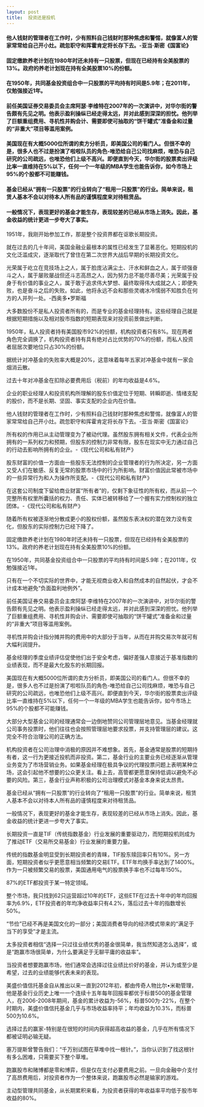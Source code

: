 ```yaml
---
layout: post
title:  投资还是投机
---
```

#### 他人钱财的管理者在工作时，少有照料自己钱财时那种焦虑和警惕，就像富人的管家常常给自己开小灶。疏忽职守和挥霍肯定将长存下去。-亚当·斯密《国富论》
#### 固定缴款养老计划在1980年时还未持有一只股票，但现在已经持有全美股票的13%。政府的养老计划现在持有全美股票10%的份额。
#### 在1950年，共同基金投资组合中一只股票的平均持有时间是5.9年；在2011年，仅勉强接近1年。
#### 前任美国证券交易委员会主席阿瑟·李维特在2007年的一次演讲中，对华尔街的警告颇有先见之明。他表示盈利操纵已经走得太远，并对此感到深深的担忧。他列举了巨额重组费用、寻机性并购会计、需要即使可抽取的“饼干罐式”准备金和过量的“非重大”项目等滥用案例。
#### 美国现在有大概5000位所谓的卖方分析员，即美国公司的看门人。但很不幸的是，很多人也不过是扮演了啦啦队员的角色-唯恐给自己公司找麻烦，唯恐与自己研究的公司疏远，也唯恐他们上级不高兴。即便直到今天，华尔街的股票卖出评级比率一直维持在5%以下，任何一个一年级的MBA学生也能告诉你，如今市场上95%的个股都不可能赚钱。
#### 基金已经从“拥有一只股票”的行业转向了“租用一只股票”的行业。简单来说，租赁人基本不会以对待本人所有品的谨慎程度来对待租赁品。
#### 一般情况下，表现更好的基金才能生存，表现较差的已经从市场上消失。因此，基金收益的统计更进一步夸大了事实。
<!-- more -->
1951年，我刚开始参加工作，那是整个投资界都在讴歌长期投资。

就在过去的几十年间，美国金融业最根本的属性已经发生了显著恶化。短期投机的文化泛滥成灾，逐渐取代了曾住在第二次世界大战后早期的长期投资文化。

光荣属于屹立在竞技场上之人，属于脸庞沾满尘土、汗水和鲜血之人，属于顽强奋斗之人，属于屡败屡战但还斗志高昂之人，因为努力总不能尽善尽美；光荣属于投身于有价值的事业之人，属于敢于追求伟大梦想、最终取得伟大成就之人；即便失败，也是奋斗之后的失败。如此，他将永远不会和那些灵魂冰冷懦弱不知胜负在何方的人并列一处。-西奥多•罗斯福

大多数股份不是私人投资者所有的，而是专业的基金经理持有。这些经理自己就是根据短期措施以及相对股市指数的短期表现来对投资前景做出判断。

1950年，私人投资者持有美国股市92%的份额，机构投资者只有8%。现在两者角色完全调换了，机构投资者持有具有绝对占比优势的70%的份额，而私人投资者屈居次要地位只占30%的份额。

据统计对冲基金的失败率大概是20%，这意味着每年五家对冲基金中就有一家会烟消云散。

过去十年对冲基金在扣除必要费用后（税前）的年均收益是4.6%。

企业的职业经理人和投资机构所理解的股东价值定位于短期、转瞬即逝、情绪支配的股价，而不是长期、坚固、事实支配的企业内在价值。

他人钱财的管理者在工作时，少有照料自己钱财时那种焦虑和警惕，就像富人的管家常常给自己开小灶。疏忽职守和挥霍肯定将长存下去。-亚当·斯密《国富论》

所有权的作用已从主动管理变为了被动代理。虽然股东拥有相关文件，代表企业所拥有的一系列权力和预期，但股东的控制力非常有限，股东在现实中无力通过自己的行动去影响所拥有的企业。-《现代公司和私有财产》

股东财富的价值一方面由一些股东无法控制的企业管理者的行为所决定，另一方面又受人们在敏感、反复无常的股票市场中的行为所影响。财富价值因此常被市场中的一些异常行为和人为操作所支配。-《现代公司和私有财产》

在这套公司制度下留给商业财富“所有者”的，仅剩下象征性的所有权，而从前一个完整所有权里所囊括的权力、责任、实体已被转移给了一个握有实力控制权的独立团体。-《现代公司和私有财产》

随着所有权被逐渐地分散成更小的股权份额，虽然股东表决权的潜在效力没有变化，但股东的实际控制力已经下降了。

固定缴款养老计划在1980年时还未持有一只股票，但现在已经持有全美股票的13%。政府的养老计划现在持有全美股票10%的份额。

在1950年，共同基金投资组合中一只股票的平均持有时间是5.9年；在2011年，仅勉强接近1年。

只有在一个不切实际的世界中，才能无视商业收入和自然成本的自然起伏，才会不计成本地避免“负面盈利地例外”。

前任美国证券交易委员会主席阿瑟·李维特在2007年的一次演讲中，对华尔街的警告颇有先见之明。他表示盈利操纵已经走得太远，并对此感到深深的担忧。他列举了巨额重组费用、寻机性并购会计、需要即使可抽取的“饼干罐式”准备金和过量的“非重大”项目等滥用案例。

寻机性并购会计指分摊并购的费用中的大部分于当年，从而在并购交易次年就可有大幅利润提升。

基金经理的季度业绩评估促使他们出于安全考虑，偏好差强人意接近于基准指数的业绩表现，而不是最大化股东的长期回报。

美国现在有大概5000位所谓的卖方分析员，即美国公司的看门人。但很不幸的是，很多人也不过是扮演了啦啦队员的角色-唯恐给自己公司找麻烦，唯恐与自己研究的公司疏远，也唯恐他们上级不高兴。即便直到今天，华尔街的股票卖出评级比率一直维持在5%以下，任何一个一年级的MBA学生也能告诉你，如今市场上95%的个股都不可能赚钱。

大部分大型基金公司的经理通常会一边倒地赞同公司管理层地意见。当基金经理就公司事务投票时，他们往往也会按照管理层地要求投票，并支持管理层的建议。这完全不符合治理公司的正确方法。

机构投资者在公司治理中消极的原因并不难想象。首先，基金通常是股票的短期持有者，这一行为更接近投机而非投资。第二，基金行业的主要业务已经逐渐从管理业务变为了市场营销业务。如果基金经理在极具争议的代理投票问题上表明某种立场，这会引起他不想要的公众更关注。看上去，高管都更愿意保持低调以避免不必要的风险。第三，基金行业声称积极的公司治理模式对基金本身来说太昂贵。

基金已经从“拥有一只股票”的行业转向了“租用一只股票”的行业。简单来说，租赁人基本不会以对待本人所有品的谨慎程度来对待租赁品。

一般情况下，表现更好的基金才能生存，表现较差的已经从市场上消失。因此，基金收益的统计更进一步夸大了事实。

长期投资一直是TIF（传统指数基金）行业发展的重要驱动力，而短期投机则成为了推动ETF（交易所交易基金）行业发展的重要力量。

传统的指数基金明显受到长期投资者的青睐，TIF股东赎回率只有10%。另一方面，短期投资者似乎更愿意相当频繁的交易ETF。ETF年均换手率达到了1400%。作为一只被频繁交易的股票，美国通用电气的股票换手率也不过每年150%。

87%的ETF都投资于某一特定领域。

整个市场，我只找到62只运营超过10年的ETF，这些ETF在过去十年中的年均回报率为6.9%，ETF投资者的年均净收益率只有4.2%，落后过去十年的指数增长50%。

“节俭”已经不再是美国文化的一部分；美国消费者导向的经济模式带来的“满足于当下的享受”才是主流。

太多投资者相信“选择一只过往业绩优秀的基金很简单，我当然知道怎么选择”，或是“跑赢市场很简单，为什么要满足于无聊平庸的收益率”。

当投资者想要跑赢市场，他们通常会选择过往业绩比价好的基金，并认为或至少是希望，过去的业绩能够代表未来的表现。

美盛价值信托基金自从推出以来一直到2012年初，都由传奇人物比尔•米勒管理，他是基金行业历史上唯一一个连续十五年每年回报率都优于标普500的基金管理人，在2006-2008年期间，基金的累计收益为-56%，标普500为-22%，在整个时期内，美盛价值信托基金几乎与市场收益率持平；年均收益为10.3%，而标普500为10.6%。

选择过去的赢家-特别是在很短的时间内获得超高收益的基金，几乎在所有情况下都被证明必输无疑。

塞万提斯曾警告我们：“千万别试图在草堆中找一根针。”，当你认识到了找这根针有多么困难，只需要买下整个草堆。

跑赢股市和赌博都是零和博弈，但是仅在支付必要费用之前。一旦向金融中介支付了高昂费用后，对投资者作为一个整体来说，跑赢股市必然是输家的游戏。

主动型管理共同基金，从长期累积来看，为投资者获得的年收益率平均低于股市年收益的80%。




